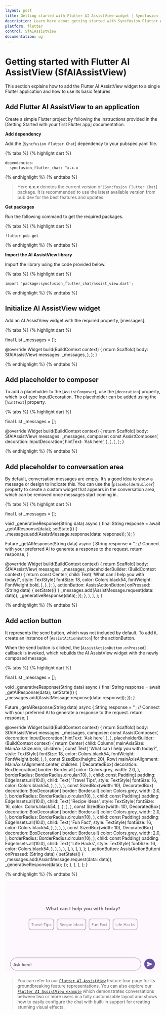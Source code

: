 ```yaml
---
layout: post
title: Getting started with Flutter AI AssistView widget | Syncfusion
description: Learn here about getting started with Syncfusion Flutter AI AssistView (SfAIAssistView) widget, its elements, and more.
platform: flutter
control: SfAIAssistView
documentation: ug
---
```


# Getting started with Flutter AI AssistView (SfAIAssistView)

This section explains how to add the Flutter AI AssistView widget to a single Flutter application and how to use its basic features.

## Add Flutter AI AssistView to an application

Create a simple Flutter project by following the instructions provided in the [Getting Started with your first Flutter app] documentation.

**Add dependency**

Add the [`Syncfusion Flutter Chat`] dependency to your pubspec.yaml file.

{% tabs %}
{% highlight dart %}

    dependencies:
      syncfusion_flutter_chat: ^x.x.x

{% endhighlight %}
{% endtabs %}

>Here **x.x.x** denotes the current version of [`Syncfusion Flutter Chat`] package. It is recommended to use the latest available version from pub.dev for the best features and updates.

**Get packages** 

Run the following command to get the required packages.

{% tabs %}
{% highlight dart %}

    flutter pub get

{% endhighlight %}
{% endtabs %}

**Import the AI AssistView library**

Import the library using the code provided below.

{% tabs %}
{% highlight dart %}

    import 'package:syncfusion_flutter_chat/assist_view.dart';

{% endhighlight %}
{% endtabs %}

## Initialize AI AssistView widget

Add an AI AssistView widget with the required property, [messages].

{% tabs %}
{% highlight dart %}

  final List<AssistMessage> _messages = <AssistMessage>[];

  @override
  Widget build(BuildContext context) {
    return Scaffold(
      body: SfAIAssistView(
        messages: _messages,
      ),
    );
  }
	
{% endhighlight %}
{% endtabs %}

## Add placeholder to composer

To add a placeholder to the [`AssistComposer`], use the [`decoration`] property, which is of type InputDecoration. The placeholder can be added using the [`hintText`] property.

{% tabs %}
{% highlight dart %}

  final List<AssistMessage> _messages = <AssistMessage>[];

  @override
  Widget build(BuildContext context) {
    return Scaffold(
      body: SfAIAssistView(
        messages: _messages,
        composer: const AssistComposer(
          decoration: InputDecoration(
            hintText: 'Ask here',
          ),
        ),
      ),
    );
  }
	
{% endhighlight %}
{% endtabs %}

## Add placeholder to conversation area

By default, conversation messages are empty. It’s a good idea to show a message or design to indicate this. You can use the [`placeholderBuilder`] property to create a custom widget that appears in the conversation area, which can be removed once messages start coming in.

{% tabs %}
{% highlight dart %}

  final List<AssistMessage> _messages = <AssistMessage>[];

  void _generativeResponse(String data) async {
    final String response = await _getAIResponse(data);
    setState(() {
      _messages.add(AssistMessage.response(data: response));
    });
  }

  Future<String> _getAIResponse(String data) async {
    String response = '';
    // Connect with your preferred AI to generate a response to the request.
    return response;
  }

  @override
  Widget build(BuildContext context) {
    return Scaffold(
      body: SfAIAssistView(
        messages: _messages,
        placeholderBuilder: (BuildContext context) {
          return const Center(
            child: Text(
              'What can I help you with today?',
              style: TextStyle(
                fontSize: 18,
                color: Colors.black54,
                fontWeight: FontWeight.bold,
              ),
            ),
          );
        },
        actionButton: AssistActionButton(
          onPressed: (String data) {
            setState(() {
              _messages.add(AssistMessage.request(data: data));
              _generativeResponse(data);
            });
          },
        ),
      ),
    );
  }
	
{% endhighlight %}
{% endtabs %}

## Add action button

It represents the send button, which was not included by default. To add it, create an instance of [`AssistActionButton`] for the actionButton.

When the send button is clicked, the [`AssistActionButton.onPressed`] callback is invoked, which rebuilds the AI AssistView widget with the newly composed message.

{% tabs %}
{% highlight dart %}

  final List<AssistMessage> _messages = <AssistMessage>[];

  void _generativeResponse(String data) async {
    final String response = await _getAIResponse(data);
    setState(() {
      _messages.add(AssistMessage.response(data: response));
    });
  }

  Future<String> _getAIResponse(String data) async {
    String response = '';
    // Connect with your preferred AI to generate a response to the request.
    return response;
  }

  @override
  Widget build(BuildContext context) {
    return Scaffold(
      body: SfAIAssistView(
        messages: _messages,
        composer: const AssistComposer(
          decoration: InputDecoration(
            hintText: 'Ask here',
          ),
        ),
        placeholderBuilder: (BuildContext context) {
          return Center(
            child: Column(
              mainAxisSize: MainAxisSize.min,
              children: [
                const Text(
                  'What can I help you with today?',
                  style: TextStyle(
                    fontSize: 18,
                    color: Colors.black54,
                    fontWeight: FontWeight.bold,
                  ),
                ),
                const SizedBox(height: 20),
                Row(
                  mainAxisAlignment: MainAxisAlignment.center,
                  children: [
                    DecoratedBox(
                      decoration: BoxDecoration(
                        border: Border.all(
                          color: Colors.grey,
                          width: 2.0,
                        ),
                        borderRadius: BorderRadius.circular(10),
                      ),
                      child: const Padding(
                        padding: EdgeInsets.all(10.0),
                        child: Text(
                          'Travel Tips',
                          style: TextStyle(
                            fontSize: 16,
                            color: Colors.black54,
                          ),
                        ),
                      ),
                    ),
                    const SizedBox(width: 10),
                    DecoratedBox(
                      decoration: BoxDecoration(
                        border: Border.all(
                          color: Colors.grey,
                          width: 2.0,
                        ),
                        borderRadius: BorderRadius.circular(10),
                      ),
                      child: const Padding(
                        padding: EdgeInsets.all(10.0),
                        child: Text(
                          'Recipe Ideas',
                          style: TextStyle(
                            fontSize: 16,
                            color: Colors.black54,
                          ),
                        ),
                      ),
                    ),
                    const SizedBox(width: 10),
                    DecoratedBox(
                      decoration: BoxDecoration(
                        border: Border.all(
                          color: Colors.grey,
                          width: 2.0,
                        ),
                        borderRadius: BorderRadius.circular(10),
                      ),
                      child: const Padding(
                        padding: EdgeInsets.all(10.0),
                        child: Text(
                          'Fun Fact',
                          style: TextStyle(
                            fontSize: 16,
                            color: Colors.black54,
                          ),
                        ),
                      ),
                    ),
                    const SizedBox(width: 10),
                    DecoratedBox(
                      decoration: BoxDecoration(
                        border: Border.all(
                          color: Colors.grey,
                          width: 2.0,
                        ),
                        borderRadius: BorderRadius.circular(10),
                      ),
                      child: const Padding(
                        padding: EdgeInsets.all(10.0),
                        child: Text(
                          'Life Hacks',
                          style: TextStyle(
                            fontSize: 16,
                            color: Colors.black54,
                          ),
                        ),
                      ),
                    ),
                  ],
                ),
              ],
            ),
          );
        },
        actionButton: AssistActionButton(
          onPressed: (String data) {
            setState(() {
              _messages.add(AssistMessage.request(data: data));
              _generativeResponse(data);
            });
          },
        ),
      ),
    );
  }
	
{% endhighlight %}
{% endtabs %}

![Action button chat](images/getting-started/assist-actionbutton.gif)

>You can refer to our [`Flutter AI AssistView`](https://www.syncfusion.com/flutter-widgets/flutter-chat) feature tour page for its groundbreaking feature representations. You can also explore our [`Flutter AI AssistView example`](https://flutter.syncfusion.com/#/chat/getting-started) which demonstrates conversations between two or more users in a fully customizable layout and shows how to easily configure the chat with built-in support for creating stunning visual effects.